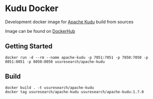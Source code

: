 # Kudu Docker
Development docker image for [Apache Kudu](https://github.com/apache/kudu) build from sources

Image can be found on [DockerHub](https://hub.docker.com/r/usuresearch/apache-kudu/)

## Getting Started

```
docker run -d --rm --name apache-kudu -p 7051:7051 -p 7050:7050 -p 8051:8051 -p 8050:8050 usuresearch/apache-kudu
```

## Build

```
docker build . -t usuresearch/apache-kudu
docker tag usuresearch/apache-kudu usuresearch/apache-kudu:1.7.0
```
